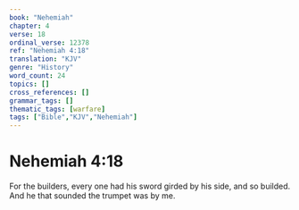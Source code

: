 ```yaml
---
book: "Nehemiah"
chapter: 4
verse: 18
ordinal_verse: 12378
ref: "Nehemiah 4:18"
translation: "KJV"
genre: "History"
word_count: 24
topics: []
cross_references: []
grammar_tags: []
thematic_tags: [warfare]
tags: ["Bible","KJV","Nehemiah"]
---
```


# Nehemiah 4:18

For the builders, every one had his sword girded by his side, and so builded. And he that sounded the trumpet was by me.
